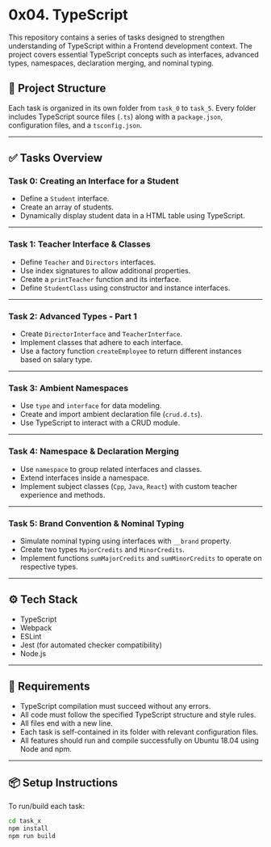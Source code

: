 # 0x04. TypeScript

This repository contains a series of tasks designed to strengthen understanding of TypeScript within a Frontend development context. The project covers essential TypeScript concepts such as interfaces, advanced types, namespaces, declaration merging, and nominal typing.

## 📁 Project Structure

Each task is organized in its own folder from `task_0` to `task_5`. Every folder includes TypeScript source files (`.ts`) along with a `package.json`, configuration files, and a `tsconfig.json`.

---

## ✅ Tasks Overview

### Task 0: Creating an Interface for a Student

- Define a `Student` interface.
- Create an array of students.
- Dynamically display student data in a HTML table using TypeScript.

---

### Task 1: Teacher Interface & Classes

- Define `Teacher` and `Directors` interfaces.
- Use index signatures to allow additional properties.
- Create a `printTeacher` function and its interface.
- Define `StudentClass` using constructor and instance interfaces.

---

### Task 2: Advanced Types - Part 1

- Create `DirectorInterface` and `TeacherInterface`.
- Implement classes that adhere to each interface.
- Use a factory function `createEmployee` to return different instances based on salary type.

---

### Task 3: Ambient Namespaces

- Use `type` and `interface` for data modeling.
- Create and import ambient declaration file (`crud.d.ts`).
- Use TypeScript to interact with a CRUD module.

---

### Task 4: Namespace & Declaration Merging

- Use `namespace` to group related interfaces and classes.
- Extend interfaces inside a namespace.
- Implement subject classes (`Cpp`, `Java`, `React`) with custom teacher experience and methods.

---

### Task 5: Brand Convention & Nominal Typing

- Simulate nominal typing using interfaces with `__brand` property.
- Create two types `MajorCredits` and `MinorCredits`.
- Implement functions `sumMajorCredits` and `sumMinorCredits` to operate on respective types.

---

## ⚙️ Tech Stack

- TypeScript
- Webpack
- ESLint
- Jest (for automated checker compatibility)
- Node.js

---

## 📝 Requirements

- TypeScript compilation must succeed without any errors.
- All code must follow the specified TypeScript structure and style rules.
- All files end with a new line.
- Each task is self-contained in its folder with relevant configuration files.
- All features should run and compile successfully on Ubuntu 18.04 using Node and npm.

---

## 📦 Setup Instructions

To run/build each task:

```bash
cd task_x
npm install
npm run build
```

